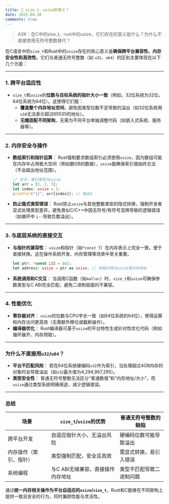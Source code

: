```yaml
---
title: 🐖 size_t、usize的意义？
date: 2025.04.30
comments: true
---
```


> ASK：在C中的size_t、rust中的usize，它们存在的意义是什么？为什么不直接使用无符号整数替代？


在C语言中的`size_t`和Rust中的`usize`存在的核心意义是**确保跨平台兼容性、内存安全性和高效性**。它们与普通无符号整数（如
`u32`、`u64`）的区别主要体现在以下几个方面：

---

### 1. **跨平台适应性**

- `size_t`和`usize`的**位数与目标系统的指针大小一致**（例如，32位系统为32位，64位系统为64位）。这使得它们能：
    - **覆盖整个内存地址空间**，避免因类型位数不足导致的溢出（如32位系统用`u16`无法表示超过65535的地址）。
    - **无缝适配不同架构**，无需为不同平台单独调整代码（如嵌入式系统、服务器等）。

---

### 2. **内存安全与操作**

- **数组索引和指针运算**：
  Rust强制要求数组索引必须使用`usize`，因为数组可能在内存中占用极大空间（例如数GB的数据），`usize`能确保索引值始终合法（不会超出地址范围）。
  ```rust
  // 合法：索引类型为usize
  let arr = [1, 2, 3];
  let index: usize = 2;
  println!("{}", arr[index]); // 输出3
  ```

- **防止隐式类型错误**：
  Rust禁止`usize`与其他整数类型的隐式转换，强制开发者显式处理类型差异，避免类似C/C++中因无符号/有符号混用导致的逻辑错误（如循环中
  `i--`导致负数溢出）。

---

### 3. **与底层系统的直接交互**

- **与指针的兼容性**：
  `usize`和指针（如`*const T`）在内存表示上完全一致，便于直接转换。这在操作系统开发、内存管理等场景中至关重要。
  ```rust
  let ptr: *const i32 = &42;
  let address: usize = ptr as usize; // 将指针转为usize表示的地址
  ```

- **系统调用和C交互**：
  当调用C函数（如`malloc`）时，`size_t`和`usize`可确保参数类型与C ABI完全匹配，避免二进制层面的不兼容。

---

### 4. **性能优化**

- **寄存器对齐**：
  `usize`的位数与CPU字长一致（如64位系统的64位），使得运算和内存访问更高效（无需额外移位或截断操作）。
- **编译器优化**：
  Rust编译器可基于`usize`的平台特性生成针对性优化代码（例如循环展开、内存预取）。

---

### 为什么不直接用`u32`/`u64`？

- **平台不匹配风险**：
  若在64位系统硬编码`u32`作为索引，当处理超过4GB内存的对象时会导致溢出（如`u32`最大值为4,294,967,295）。
- **类型安全性**：
  普通无符号整数无法区分“普通数值”和“内存地址/大小”，而`usize`通过类型系统明确用途，减少逻辑错误。

---

### 总结

| **场景**      | `size_t`/`usize`的优势 | 普通无符号整数的缺陷   |
|-------------|---------------------|--------------|
| 跨平台开发       | 自适应指针大小，无溢出风险       | 硬编码位数可能导致溢出  |
| 内存操作（索引、指针） | 类型强制匹配，安全且高效        | 需显式转换，易引入错误  |
| 系统编程        | 与C ABI无缝兼容，直接操作内存地址 | 类型不匹配导致二进制问题 |

通过**统一内存相关操作为平台自适应的`usize`/`size_t`**，Rust和C能够在不同架构上提供一致且安全的行为，同时兼顾性能与灵活性。